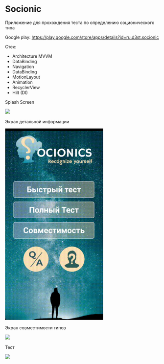 # Socionic
Приложение для прохождения теста по определению соционического типа

Google play: https://play.google.com/store/apps/details?id=ru.d3st.socionic

Стек:

+ Architecture MVVM
+ DataBinding
+ Navigation
+ DataBinding
+ MotionLayout
+ Animation
+ RecyclerView
+ Hilt (DI)



Splash Screen

<img src="https://github.com/Art-bond/okRes/blob/main/socionic_splash_demo.gif" width="320">

Экран детальной информации

<img src="https://github.com/Art-bond/okRes/blob/main/socionic_detail_demo.gif" width="320">

Экран совместимости типов

<img src="https://github.com/Art-bond/okRes/blob/main/socionic_concat_demo.gif" width="320">

Тест

<img src="https://github.com/Art-bond/okRes/blob/main/socionic_questions_demo.gif" width="320">
